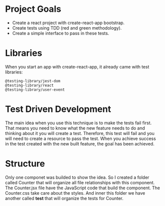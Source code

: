 # Project Goals
- Create a react project with create-react-app bootstrap.
- Create tests using TDD (red and green methodology).
- Create a simple interface to pass in these tests.

# Libraries
When you start an app with create-react-app, it already came with test libraries:
```
@testing-library/jest-dom
@testing-library/react
@testing-library/user-event
```

# Test Driven Development
The main idea when you use this technique is to make the tests fail first.
That means you need to know what the new feature needs to do and thinking about it
you will create a test.
Therefore, this test will fail and you will need to create a resource to pass the test.
When you achieve success in the test created with the new built feature, the goal has been achieved.

# Structure
Only one componet was builded to show the idea.
So I created a folder called Counter that will organize all file relationships with this component.
The Counter.jsx file have the JavaScript code that build the component.
The Counter.css take care about the styles.
And inner this folder we have another called __test__ that will organize the tests for Counter.